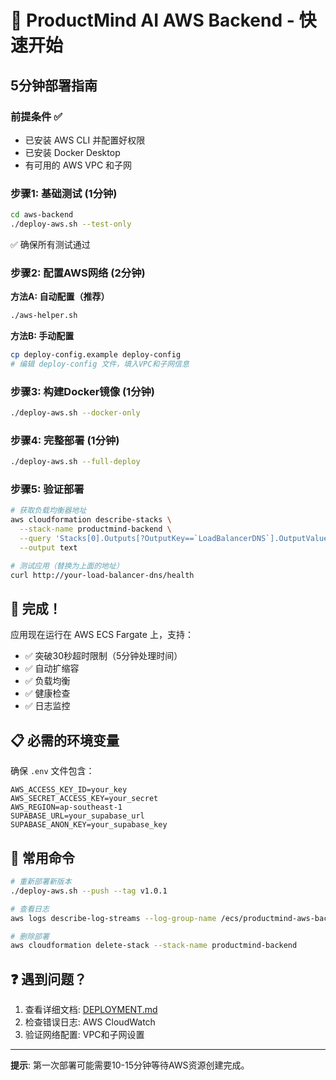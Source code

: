 # 🚀 ProductMind AI AWS Backend - 快速开始

## 5分钟部署指南

### 前提条件 ✅

- 已安装 AWS CLI 并配置好权限
- 已安装 Docker Desktop
- 有可用的 AWS VPC 和子网

### 步骤1: 基础测试 (1分钟)

```bash
cd aws-backend
./deploy-aws.sh --test-only
```

✅ 确保所有测试通过

### 步骤2: 配置AWS网络 (2分钟)

**方法A: 自动配置（推荐）**
```bash
./aws-helper.sh
```

**方法B: 手动配置**
```bash
cp deploy-config.example deploy-config
# 编辑 deploy-config 文件，填入VPC和子网信息
```

### 步骤3: 构建Docker镜像 (1分钟)

```bash
./deploy-aws.sh --docker-only
```

### 步骤4: 完整部署 (1分钟)

```bash
./deploy-aws.sh --full-deploy
```

### 步骤5: 验证部署

```bash
# 获取负载均衡器地址
aws cloudformation describe-stacks \
  --stack-name productmind-backend \
  --query 'Stacks[0].Outputs[?OutputKey==`LoadBalancerDNS`].OutputValue' \
  --output text

# 测试应用（替换为上面的地址）
curl http://your-load-balancer-dns/health
```

## 🎉 完成！

应用现在运行在 AWS ECS Fargate 上，支持：
- ✅ 突破30秒超时限制（5分钟处理时间）
- ✅ 自动扩缩容
- ✅ 负载均衡
- ✅ 健康检查
- ✅ 日志监控

## 📋 必需的环境变量

确保 `.env` 文件包含：
```env
AWS_ACCESS_KEY_ID=your_key
AWS_SECRET_ACCESS_KEY=your_secret
AWS_REGION=ap-southeast-1
SUPABASE_URL=your_supabase_url
SUPABASE_ANON_KEY=your_supabase_key
```

## 🔧 常用命令

```bash
# 重新部署新版本
./deploy-aws.sh --push --tag v1.0.1

# 查看日志
aws logs describe-log-streams --log-group-name /ecs/productmind-aws-backend

# 删除部署
aws cloudformation delete-stack --stack-name productmind-backend
```

## ❓ 遇到问题？

1. 查看详细文档: [DEPLOYMENT.md](DEPLOYMENT.md)
2. 检查错误日志: AWS CloudWatch
3. 验证网络配置: VPC和子网设置

---

**提示**: 第一次部署可能需要10-15分钟等待AWS资源创建完成。 
